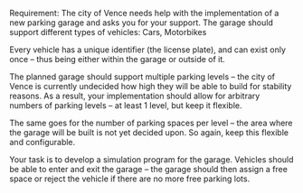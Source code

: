 Requirement:
The city of Vence needs help with the implementation of a new parking garage and asks you for your support.
The garage should support different types of vehicles: Cars, Motorbikes

Every vehicle has a unique identifier (the license plate), and can exist only once – thus being either within the garage or
outside of it.

The planned garage should support multiple parking levels – the city of Vence is currently undecided how high they will
be able to build for stability reasons. As a result, your implementation should allow for arbitrary numbers of parking levels
– at least 1 level, but keep it flexible.

The same goes for the number of parking spaces per level – the area where the garage will be built is not yet decided
upon. So again, keep this flexible and configurable.

Your task is to develop a simulation program for the garage. Vehicles should be able to enter and exit the garage – the
garage should then assign a free space or reject the vehicle if there are no more free parking lots. 
